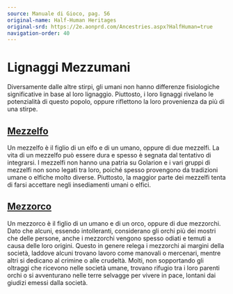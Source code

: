 ```yaml
---
source: Manuale di Gioco, pag. 56
original-name: Half-Human Heritages
original-srd: https://2e.aonprd.com/Ancestries.aspx?HalfHuman=true
navigation-order: 40
---
```


# Lignaggi Mezzumani

Diversamente dalle altre stirpi, gli umani non hanno differenze fisiologiche
significative in base al loro lignaggio. Piuttosto, i loro lignaggi rivelano le
potenzialità di questo popolo, oppure riflettono la loro provenienza da più di
una stirpe.

## [Mezzelfo](/stirpi/lignaggi-mezzumani/mezzelfo)

Un mezzelfo è il figlio di un elfo e di un umano, oppure di due mezzelfi. La
vita di un mezzelfo può essere dura e spesso è segnata dal tentativo di
integrarsi. I mezzelfi non hanno una patria su Golarion e i vari gruppi di
mezzelfi non sono legati tra loro, poiché spesso provengono da tradizioni umane
o elfiche molto diverse. Piuttosto, la maggior parte dei mezzelfi tenta di farsi
accettare negli insediamenti umani o elfici.

## [Mezzorco](/stirpi/lignaggi-mezzumani/mezzorco)

Un mezzorco è il figlio di un umano e di un orco, oppure di due mezzorchi. Dato
che alcuni, essendo intolleranti, considerano gli orchi più dei mostri che delle
persone, anche i mezzorchi vengono spesso odiati e temuti a causa delle loro
origini. Questo in genere relega i mezzorchi ai margini della società, laddove
alcuni trovano lavoro come manovali o mercenari, mentre altri si dedicano al
crimine o alle crudeltà. Molti, non sopportando gli oltraggi che ricevono nelle
società umane, trovano rifugio tra i loro parenti orchi o si avventurano nelle
terre selvagge per vivere in pace, lontani dai giudizi emessi dalla società.
